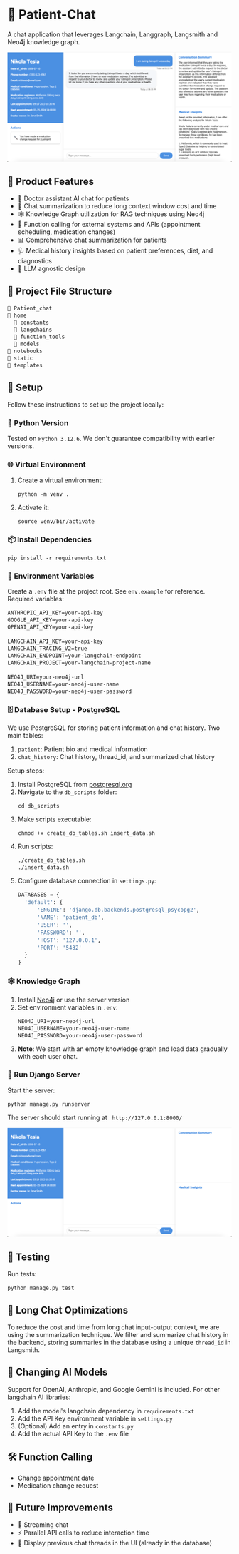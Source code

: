 # 🏥 Patient-Chat

A chat application that leverages Langchain, Langgraph, Langsmith and Neo4j knowledge graph.

![chat.png](chat.png)

## 🌟 Product Features

- 🤖 Doctor assistant AI chat for patients
- 📝 Chat summarization to reduce long context window cost and time
- 🕸️ Knowledge Graph utilization for RAG techniques using Neo4j
- 🔧 Function calling for external systems and APIs (appointment scheduling, medication changes)
- 📊 Comprehensive chat summarization for patients
- 🩺 Medical history insights based on patient preferences, diet, and diagnostics
- 🔄 LLM agnostic design

## 📁 Project File Structure

```
📁 Patient_chat
📁 home
  📁 constants
  📁 langchains
  📁 function_tools
  📁 models
📁 notebooks
📁 static
📁 templates
```

## 🚀 Setup

Follow these instructions to set up the project locally:

### 🐍 Python Version

Tested on `Python 3.12.6`. We don't guarantee compatibility with earlier versions.

### 🌐 Virtual Environment

1. Create a virtual environment:
   ```
   python -m venv .
   ```
2. Activate it:
   ```
   source venv/bin/activate
   ```

### 📦 Install Dependencies

```
pip install -r requirements.txt
```

### 🔑 Environment Variables

Create a `.env` file at the project root. See `env.example` for reference. Required variables:

```
ANTHROPIC_API_KEY=your-api-key
GOOGLE_API_KEY=your-api-key
OPENAI_API_KEY=your-api-key

LANGCHAIN_API_KEY=your-api-key
LANGCHAIN_TRACING_V2=true
LANGCHAIN_ENDPOINT=your-langchain-endpoint
LANGCHAIN_PROJECT=your-langchain-project-name

NEO4J_URI=your-neo4j-url
NEO4J_USERNAME=your-neo4j-user-name
NEO4J_PASSWORD=your-neo4j-user-password
```

### 🗄️ Database Setup - PostgreSQL

We use PostgreSQL for storing patient information and chat history. Two main tables:
1. `patient`: Patient bio and medical information
2. `chat_history`: Chat history, thread_id, and summarized chat history

Setup steps:
1. Install PostgreSQL from [postgresql.org](https://www.postgresql.org/download/)
2. Navigate to the `db_scripts` folder:
   ```
   cd db_scripts
   ```
3. Make scripts executable:
   ```
   chmod +x create_db_tables.sh insert_data.sh
   ```
4. Run scripts:
   ```
   ./create_db_tables.sh
   ./insert_data.sh
   ```
5. Configure database connection in `settings.py`:
   ```python
   DATABASES = {
     'default': {
         'ENGINE': 'django.db.backends.postgresql_psycopg2',
         'NAME': 'patient_db',
         'USER': '',
         'PASSWORD': '',
         'HOST': '127.0.0.1',
         'PORT': '5432'
     }
   }
   ```

### 🕸️ Knowledge Graph

1. Install [Neo4j](https://neo4j.com/download/) or use the server version
2. Set environment variables in `.env`:
   ```
   NEO4J_URI=your-neo4j-url
   NEO4J_USERNAME=your-neo4j-user-name
   NEO4J_PASSWORD=your-neo4j-user-password
   ```
3. **Note**: We start with an empty knowledge graph and load data gradually with each user chat.

### 🚀 Run Django Server

Start the server:
```
python manage.py runserver
```
The server should start running at ``` http://127.0.0.1:8000/```

![start.png](start.png)

## 🧪 Testing

Run tests:
```
python manage.py test
```

## 💬 Long Chat Optimizations
To reduce the cost and time from long chat input-output context, we are using the summarization technique.
We filter and summarize chat history in the backend, storing summaries in the database using a unique `thread_id` in Langsmith.

## 🔄 Changing AI Models

Support for OpenAI, Anthropic, and Google Gemini is included. For other langchain AI libraries:

1. Add the model's langchain dependency in `requirements.txt`
2. Add the API Key environment variable in `settings.py`
3. (Optional) Add an entry in `constants.py`
4. Add the actual API Key to the `.env` file

## 🛠️ Function Calling

- Change appointment date
- Medication change request

## 🚀 Future Improvements

- 🌊 Streaming chat
- ⚡ Parallel API calls to reduce interaction time
- 📜 Display previous chat threads in the UI (already in the database)